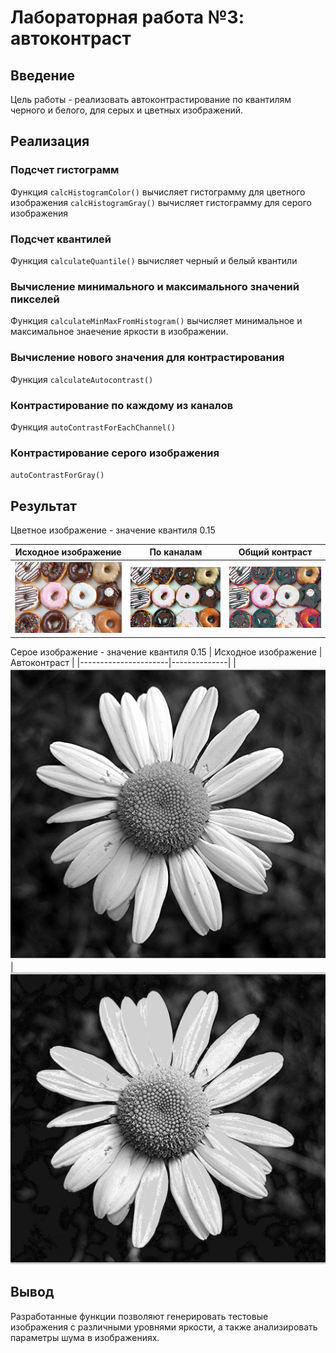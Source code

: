 # Лабораторная работа №3: автоконтраст

## Введение
Цель работы - реализовать автоконтрастирование по квантилям черного и белого, для серых и цветных изображений.

## Реализация

### Подсчет гистограмм
Функция `calcHistogramColor()` вычисляет гистограмму для цветного изображения
        `calcHistogramGray()`  вычисляет гистограмму для серого изображения

### Подсчет квантилей
Функция `calculateQuantile()` вычисляет черный и белый квантили

### Вычисление минимального и максимального значений пикселей
Функция `calculateMinMaxFromHistogram()` вычисляет минимальное и максимальное знаечение яркости в изображении.

### Вычисление нового значения для контрастирования
Функция `calculateAutocontrast()`

### Контрастирование по каждому из каналов
Функция `autoContrastForEachChannel()` 

### Контрастирование серого изображения
`autoContrastForGray()`


## Результат
Цветное изображение - значение квантиля 0.15

| Исходное изображение | По каналам | Общий контраст |
|----------------------|------------|----------------|
| ![](https://github.com/zhuzzzhha/misis2024s-21-03-zhukova-a-v/blob/main/images/lab_1/test_color.png) | ![](https://github.com/zhuzzzhha/misis2024s-21-03-zhukova-a-v/blob/main/images/lab_1/color_image_each_channels.png) | ![](https://github.com/zhuzzzhha/misis2024s-21-03-zhukova-a-v/blob/main/images/lab_1/color_image_all_channels.png) |

Серое изображение - значение квантиля 0.15
| Исходное изображение | Автоконтраст |
|----------------------|--------------|
|![](https://github.com/zhuzzzhha/misis2024s-21-03-zhukova-a-v/blob/main/images/lab_1/test_gray.png) | ![](https://github.com/zhuzzzhha/misis2024s-21-03-zhukova-a-v/blob/main/images/lab_1/gray_image.png)


## Вывод
Разработанные функции позволяют генерировать тестовые изображения с различными уровнями яркости, а также анализировать параметры шума в изображениях.
